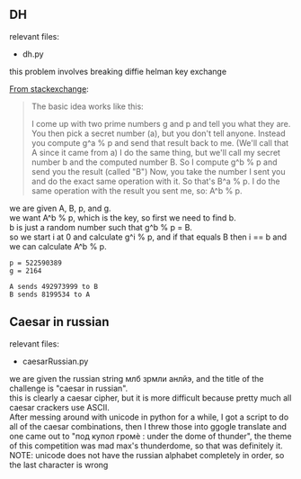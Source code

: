 ## DH
relevant files:
* dh.py

this problem involves breaking diffie helman key exchange

[From stackexchange](https://security.stackexchange.com/questions/45963/diffie-hellman-key-exchange-in-plain-english):

> The basic idea works like this:
>
> I come up with two prime numbers g and p and tell you what they are.
> You then pick a secret number (a), but you don't tell anyone. Instead you compute g^a % p and send that result back to me. (We'll call that A since it came from a)
> I do the same thing, but we'll call my secret number b and the computed number B. So I compute g^b % p and send you the result (called "B")
> Now, you take the number I sent you and do the exact same operation with it. So that's B^a % p.
> I do the same operation with the result you sent me, so: A^b % p.


we are given A, B, p, and g.  
we want A^b % p, which is the key, so first we need to find b.  
b is just a random number such that g^b % p = B.  
so we start i at 0 and calculate g^i % p, and if that equals B then i == b and we can calculate A^b % p.  

    p = 522590389
    g = 2164
 
    A sends 492973999 to B
    B sends 8199534 to A


## Caesar in russian
relevant files:
* caesarRussian.py

we are given the russian string млб зрмли анлйэ, and the title of the challenge is "caesar in russian".  
this is clearly a caesar cipher, but it is more difficult because pretty much all caesar crackers use ASCII.  
After messing around with unicode in python for a while, I got a script to do all of the caesar combinations,
then I threw those into ggogle translate and one came out to "под купол громѐ : under the dome of thunder",
the theme of this competition was mad max's thunderdome, so that was definitely it.  
NOTE: unicode does not have the russian alphabet completely in order, so the last character is wrong
